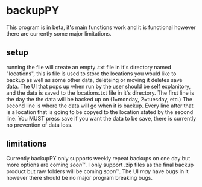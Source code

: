 # backupPY
This program is in beta, it's main functions work and it is functional however there are currently some major limitations.

## setup
running the file will create an empty .txt file in it's directory named "locations",
this is file is used to store the locations you would like to backup as well as some other data, deleteing or moving it deletes save data.
The UI that pops up when run by the user should be self explanitory, and the data is saved to the locations.txt file in it's directory.
The first line is the day the the data will be backed up on (1=monday, 2=tuesday, etc.)
The second line is where the data will go when it is backup.
Every line after that is a location that is going to be copyed to the location stated by the second line.
You MUST press save if you want the data to be save, there is currently no prevention of data loss.

## limitations
Currently backupPY only supports weekly repeat backups on one day but more options are coming *soon*™.
I only support .zip files as the final backup product but raw folders will be coming *soon*™.
The UI *may* have bugs in it however there should be no major program breaking bugs.
